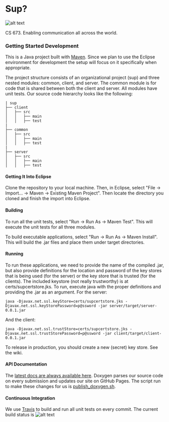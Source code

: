 # Sup?

![alt text](https://travis-ci.org/or-drop-tables-team/sup.svg?branch=master "Build Status")

CS 673. Enabling communication all across the world.

### Getting Started Development
This is a Java project built with [Maven](https://maven.apache.org/). Since we plan
to use the Eclipse environment for development the setup will focus on it specifically
when appropriate.

The project structure consists of an organizational project (sup) and three nested modules:
common, client, and server. The common module is for code that is shared between both the client
and server. All modules have unit tests. Our source code hierarchy looks like the following:

    | sup
    ├── client
    │   ├── src
    │   │   ├── main
    │   │   ├── test
    |
    ├── common
    │   ├── src
    │   │   ├── main
    │   │   ├── test
    |
    ├── server
    │   ├── src
    │   │   ├── main
    │   │   ├── test

#### Getting It Into Eclipse
Clone the repository to your local machine. Then, in Eclipse, select
"File -> Import... -> Maven -> Existing Maven Project". Then locate the directory you
cloned and finish the import into Eclipse.

#### Building
To run all the unit tests, select "Run -> Run As -> Maven Test". This will
execute the unit tests for all three modules.

To build executable applications, select "Run -> Run As -> Maven Install". This
will build the .jar files and place them under target directories.

#### Running
To run these applications, we need to provide the name of the compiled .jar, but
also provide definitions for the location and password of the key stores that is
being used (for the server) or the key store that is trusted (for the
clients). The included keystore (not really trustworthy) is at
certs/supcertstore.jks. To run, execute java with the proper definitions and
providing the .jar as an argument. For the server:

    java -Djavax.net.ssl.keyStore=certs/supcertstore.jks -Djavax.net.ssl.keyStorePassword=p@ssword -jar server/target/server-0.0.1.jar

And the client:

    java -Djavax.net.ssl.trustStore=certs/supcertstore.jks -Djavax.net.ssl.trustStorePassword=p@ssword -jar client/target/client-0.0.1.jar

To release in production, you should create a new (secret) key store. See the
wiki.

#### API Documentation
The [latest docs are always available here](http://or-drop-tables-team.github.io/sup/annotated.html).
Doxygen parses our source code on every submission and updates our site on GitHub Pages.
The script run to make these changes for us is [publish_doxygen.sh](https://github.com/or-drop-tables-team/sup/blob/master/publish_doxygen.sh).

#### Continuous Integration
We use [Travis](https://travis-ci.org/or-drop-tables-team/sup.svg?branch=master) to build and run
all unit tests on every commit.
The current build status is ![alt text](https://travis-ci.org/or-drop-tables-team/sup.svg?branch=master "Build Status")

